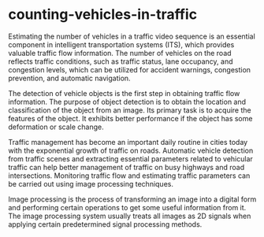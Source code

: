 # counting-vehicles-in-traffic
Estimating the number of vehicles in a traffic video sequence is an essential component in intelligent transportation systems (ITS),
which provides valuable traffic flow information. The number of vehicles on the road reflects traffic conditions, such as traffic status, 
lane occupancy, and congestion levels, which can be utilized for accident warnings, congestion prevention, and automatic navigation.



The detection of vehicle objects is the first step in obtaining traffic flow information. 
The purpose of object detection is to obtain the location and classification of the object from an image. 
Its primary task is to acquire the features of the object. It exhibits better performance if the object has some deformation or scale change.



Traffic management has become an important daily routine in cities today with the exponential growth of traffic on roads.
Automatic vehicle detection from traffic scenes and extracting essential parameters related to vehicular traffic can help better management of traffic on busy highways and road intersections.
Monitoring traffic flow and estimating traffic parameters can be carried out using image processing techniques. 

Image processing is the process of transforming an image into a digital form and performing certain operations to get some useful information from it. 
The image processing system usually treats all images as 2D signals when applying certain predetermined signal processing methods.




